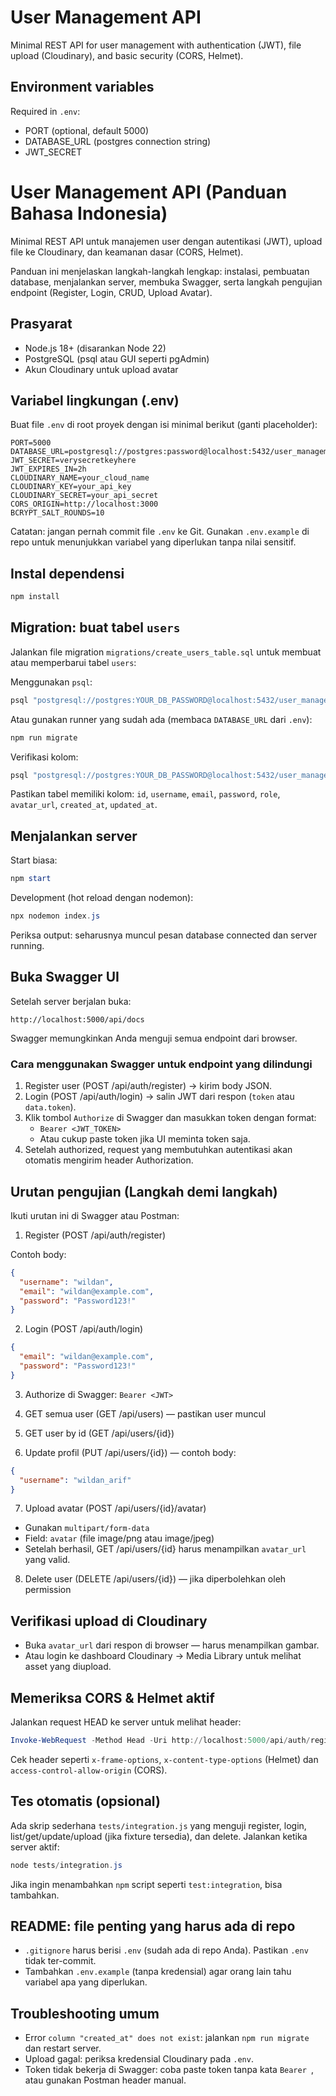 # User Management API

Minimal REST API for user management with authentication (JWT), file upload (Cloudinary), and basic security (CORS, Helmet).

## Environment variables

Required in `.env`:

- PORT (optional, default 5000)
- DATABASE_URL (postgres connection string)
- JWT_SECRET

# User Management API (Panduan Bahasa Indonesia)

Minimal REST API untuk manajemen user dengan autentikasi (JWT), upload file ke Cloudinary, dan keamanan dasar (CORS, Helmet).

Panduan ini menjelaskan langkah-langkah lengkap: instalasi, pembuatan database, menjalankan server, membuka Swagger, serta langkah pengujian endpoint (Register, Login, CRUD, Upload Avatar).

## Prasyarat

- Node.js 18+ (disarankan Node 22)
- PostgreSQL (psql atau GUI seperti pgAdmin)
- Akun Cloudinary untuk upload avatar

## Variabel lingkungan (.env)

Buat file `.env` di root proyek dengan isi minimal berikut (ganti placeholder):

```
PORT=5000
DATABASE_URL=postgresql://postgres:password@localhost:5432/user_management_api
JWT_SECRET=verysecretkeyhere
JWT_EXPIRES_IN=2h
CLOUDINARY_NAME=your_cloud_name
CLOUDINARY_KEY=your_api_key
CLOUDINARY_SECRET=your_api_secret
CORS_ORIGIN=http://localhost:3000
BCRYPT_SALT_ROUNDS=10
```

Catatan: jangan pernah commit file `.env` ke Git. Gunakan `.env.example` di repo untuk menunjukkan variabel yang diperlukan tanpa nilai sensitif.

## Instal dependensi

```powershell
npm install
```

## Migration: buat tabel `users`

Jalankan file migration `migrations/create_users_table.sql` untuk membuat atau memperbarui tabel `users`:

Menggunakan `psql`:

```powershell
psql "postgresql://postgres:YOUR_DB_PASSWORD@localhost:5432/user_management_api" -f migrations/create_users_table.sql
```

Atau gunakan runner yang sudah ada (membaca `DATABASE_URL` dari `.env`):

```powershell
npm run migrate
```

Verifikasi kolom:

```powershell
psql "postgresql://postgres:YOUR_DB_PASSWORD@localhost:5432/user_management_api" -c "SELECT column_name, data_type FROM information_schema.columns WHERE table_name='users';"
```

Pastikan tabel memiliki kolom: `id`, `username`, `email`, `password`, `role`, `avatar_url`, `created_at`, `updated_at`.

## Menjalankan server

Start biasa:

```powershell
npm start
```

Development (hot reload dengan nodemon):

```powershell
npx nodemon index.js
```

Periksa output: seharusnya muncul pesan database connected dan server running.

## Buka Swagger UI

Setelah server berjalan buka:

```
http://localhost:5000/api/docs
```

Swagger memungkinkan Anda menguji semua endpoint dari browser.

### Cara menggunakan Swagger untuk endpoint yang dilindungi

1. Register user (POST /api/auth/register) → kirim body JSON.
2. Login (POST /api/auth/login) → salin JWT dari respon (`token` atau `data.token`).
3. Klik tombol `Authorize` di Swagger dan masukkan token dengan format:
   - `Bearer <JWT_TOKEN>`
   - Atau cukup paste token jika UI meminta token saja.
4. Setelah authorized, request yang membutuhkan autentikasi akan otomatis mengirim header Authorization.

## Urutan pengujian (Langkah demi langkah)

Ikuti urutan ini di Swagger atau Postman:

1. Register (POST /api/auth/register)

Contoh body:

```json
{
  "username": "wildan",
  "email": "wildan@example.com",
  "password": "Password123!"
}
```

2. Login (POST /api/auth/login)

```json
{
  "email": "wildan@example.com",
  "password": "Password123!"
}
```

3. Authorize di Swagger: `Bearer <JWT>`

4. GET semua user (GET /api/users) — pastikan user muncul

5. GET user by id (GET /api/users/{id})

6. Update profil (PUT /api/users/{id}) — contoh body:

```json
{
  "username": "wildan_arif"
}
```

7. Upload avatar (POST /api/users/{id}/avatar)

- Gunakan `multipart/form-data`
- Field: `avatar` (file image/png atau image/jpeg)
- Setelah berhasil, GET /api/users/{id} harus menampilkan `avatar_url` yang valid.

8. Delete user (DELETE /api/users/{id}) — jika diperbolehkan oleh permission

## Verifikasi upload di Cloudinary

- Buka `avatar_url` dari respon di browser — harus menampilkan gambar.
- Atau login ke dashboard Cloudinary → Media Library untuk melihat asset yang diupload.

## Memeriksa CORS & Helmet aktif

Jalankan request HEAD ke server untuk melihat header:

```powershell
Invoke-WebRequest -Method Head -Uri http://localhost:5000/api/auth/register
```

Cek header seperti `x-frame-options`, `x-content-type-options` (Helmet) dan `access-control-allow-origin` (CORS).

## Tes otomatis (opsional)

Ada skrip sederhana `tests/integration.js` yang menguji register, login, list/get/update/upload (jika fixture tersedia), dan delete. Jalankan ketika server aktif:

```powershell
node tests/integration.js
```

Jika ingin menambahkan `npm` script seperti `test:integration`, bisa tambahkan.

## README: file penting yang harus ada di repo

- `.gitignore` harus berisi `.env` (sudah ada di repo Anda). Pastikan `.env` tidak ter-commit.
- Tambahkan `.env.example` (tanpa kredensial) agar orang lain tahu variabel apa yang diperlukan.

## Troubleshooting umum

- Error `column "created_at" does not exist`: jalankan `npm run migrate` dan restart server.
- Upload gagal: periksa kredensial Cloudinary pada `.env`.
- Token tidak bekerja di Swagger: coba paste token tanpa kata `Bearer `, atau gunakan Postman header manual.
